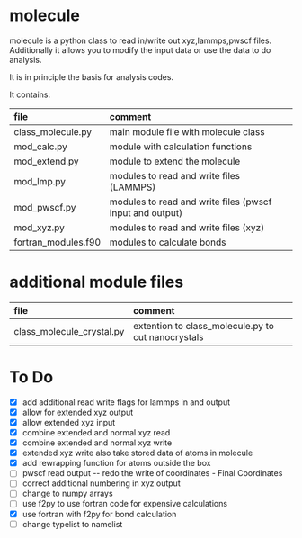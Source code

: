 molecule
=========

molecule is a python class to read in/write out xyz,lammps,pwscf files.  
Additionally it allows you to modify the input data or use the data to
do analysis.  

It is in principle the basis for analysis codes.  
  
It contains:  

file                | comment
:-------------------|:-----------------------------------------
class_molecule.py   | main module file with molecule class
mod_calc.py         | module with calculation functions
mod_extend.py	    | module to extend the molecule
mod_lmp.py	        | modules to read and write files (LAMMPS)
mod_pwscf.py	    | modules to read and write files (pwscf input and output)
mod_xyz.py          | modules to read and write files (xyz)
fortran_modules.f90 | modules to calculate bonds

additional module files
=========================

file                      | comment
:-------------------------|:-----------------------------------------
class_molecule_crystal.py | extention to class_molecule.py to cut nanocrystals

To Do
=====
- [X] add additional read write flags for lammps in and output
- [X] allow for extended xyz output
- [X] allow extended xyz input
- [X] combine extended and normal xyz read
- [X] combine extended and normal xyz write
- [X] extended xyz write also take stored data of atoms in molecule
- [X] add rewrapping function for atoms outside the box
- [ ] pwscf read output -- redo the write of coordinates - Final Coordinates
- [ ] correct additional numbering in xyz output
- [ ] change to numpy arrays
- [ ] use f2py to use fortran code for expensive calculations
- [X] use fortran with f2py for bond calculation
- [ ] change typelist to namelist
